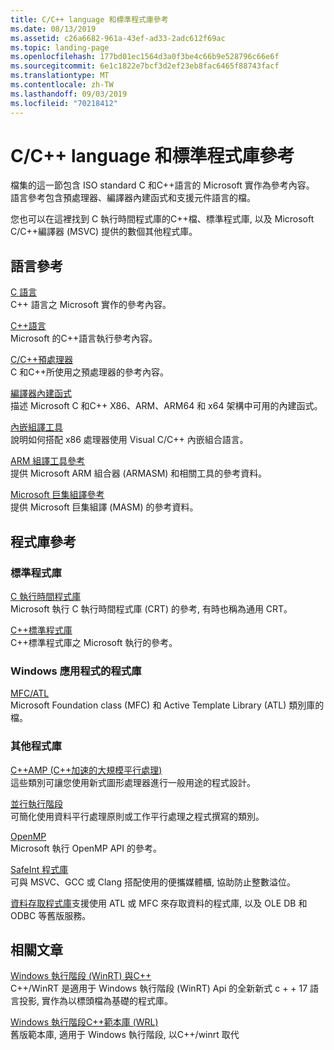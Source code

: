```yaml
---
title: C/C++ language 和標準程式庫參考
ms.date: 08/13/2019
ms.assetid: c26a6682-961a-43ef-ad33-2adc612f69ac
ms.topic: landing-page
ms.openlocfilehash: 177bd01ec1564d3a0f3be4c66b9e528796c66e6f
ms.sourcegitcommit: 6e1c1822e7bcf3d2ef23eb8fac6465f88743facf
ms.translationtype: MT
ms.contentlocale: zh-TW
ms.lasthandoff: 09/03/2019
ms.locfileid: "70218412"
---
```

# <a name="cc-language-and-standard-libraries-reference"></a>C/C++ language 和標準程式庫參考

檔集的這一節包含 ISO standard C 和C++語言的 Microsoft 實作為參考內容。 語言參考包含預處理器、編譯器內建函式和支援元件語言的檔。

您也可以在這裡找到 C 執行時間程式庫的C++檔、標準程式庫, 以及 Microsoft C/C++編譯器 (MSVC) 提供的數個其他程式庫。

## <a name="language-reference"></a>語言參考

[C 語言](../c-language/c-language-reference.md)\
C++ 語言之 Microsoft 實作的參考內容。

[C++語言](../cpp/cpp-language-reference.md)\
Microsoft 的C++語言執行參考內容。

[C/C++預處理器](../preprocessor/c-cpp-preprocessor-reference.md)\
C 和C++所使用之預處理器的參考內容。

[編譯器內建函式](../intrinsics/compiler-intrinsics.md)\
描述 Microsoft C 和C++ X86、ARM、ARM64 和 x64 架構中可用的內建函式。

[內嵌組譯工具](../assembler/inline/inline-assembler.md)\
說明如何搭配 x86 處理器使用 Visual C/C++ 內嵌組合語言。

[ARM 組譯工具參考](../assembler/arm/arm-assembler-reference.md)\
提供 Microsoft ARM 組合器 (ARMASM) 和相關工具的參考資料。

[Microsoft 巨集組譯參考](../assembler/masm/microsoft-macro-assembler-reference.md)\
提供 Microsoft 巨集組譯 (MASM) 的參考資料。

## <a name="libraries-reference"></a>程式庫參考

### <a name="standard-libraries"></a>標準程式庫

[C 執行時間程式庫](../c-runtime-library/c-run-time-library-reference.md)\
Microsoft 執行 C 執行時間程式庫 (CRT) 的參考, 有時也稱為通用 CRT。

[C++標準程式庫](../standard-library/cpp-standard-library-reference.md)\
C++標準程式庫之 Microsoft 執行的參考。

### <a name="libraries-for-windows-applications"></a>Windows 應用程式的程式庫

[MFC/ATL](../mfc/mfc-and-atl.md)\
Microsoft Foundation class (MFC) 和 Active Template Library (ATL) 類別庫的檔。

### <a name="additional-libraries"></a>其他程式庫

[C++AMP (C++加速的大規模平行處理)](../parallel/amp/cpp-amp-cpp-accelerated-massive-parallelism.md)\
這些類別可讓您使用新式圖形處理器進行一般用途的程式設計。

[並行執行階段](../parallel/concrt/concurrency-runtime.md)\
可簡化使用資料平行處理原則或工作平行處理之程式撰寫的類別。

[OpenMP](../parallel/openmp/openmp-in-visual-cpp.md)\
Microsoft 執行 OpenMP API 的參考。

[SafeInt 程式庫](../safeint/safeint-library.md)\
可與 MSVC、GCC 或 Clang 搭配使用的便攜媒體櫃, 協助防止整數溢位。

[資料存取程式庫](../data/data-access-in-cpp.md)支援使用 ATL 或 MFC 來存取資料的程式庫, 以及 OLE DB 和 ODBC 等舊版服務。

## <a name="related-articles"></a>相關文章

[Windows 執行階段 (WinRT) 與C++](/windows/uwp/cpp-and-winrt-apis/index)\
C++/WinRT 是適用于 Windows 執行階段 (WinRT) Api 的全新新式 c + + 17 語言投影, 實作為以標頭檔為基礎的程式庫。

[Windows 執行階段C++範本庫 (WRL)](../cppcx/wrl/windows-runtime-cpp-template-library-wrl.md)\
舊版範本庫, 適用于 Windows 執行階段, 以C++/winrt 取代
